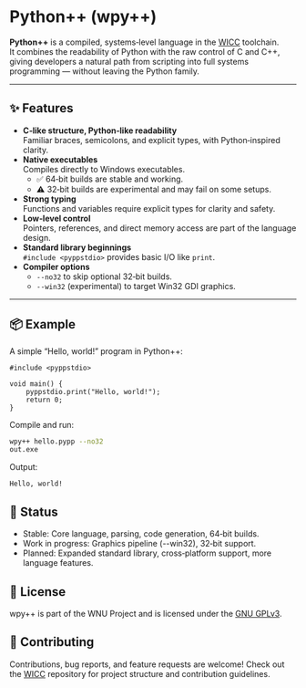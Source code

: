 # Python++ (wpy++)

**Python++** is a compiled, systems‑level language in the [WICC](https://github.com/WNU-Project/WICC) toolchain.  
It combines the readability of Python with the raw control of C and C++, giving developers a natural path from scripting into full systems programming — without leaving the Python family.

---

## ✨ Features

- **C‑like structure, Python‑like readability**  
  Familiar braces, semicolons, and explicit types, with Python‑inspired clarity.
- **Native executables**  
  Compiles directly to Windows executables.
  - ✅ 64‑bit builds are stable and working.
  - ⚠️ 32‑bit builds are experimental and may fail on some setups.
- **Strong typing**  
  Functions and variables require explicit types for clarity and safety.
- **Low‑level control**  
  Pointers, references, and direct memory access are part of the language design.
- **Standard library beginnings**  
  `#include <pyppstdio>` provides basic I/O like `print`.
- **Compiler options**
  - `--no32` to skip optional 32‑bit builds.
  - `--win32` (experimental) to target Win32 GDI graphics.

---

## 📦 Example

A simple “Hello, world!” program in Python++:

```pypp
#include <pyppstdio>

void main() {
    pyppstdio.print("Hello, world!");
    return 0;
}
```

Compile and run:

```bash
wpy++ hello.pypp --no32
out.exe
```

Output:

```Text
Hello, world!
```

## 🚧 Status

- Stable: Core language, parsing, code generation, 64‑bit builds.
- Work in progress: Graphics pipeline (--win32), 32‑bit support.
- Planned: Expanded standard library, cross‑platform support, more language features.

## 📜 License

wpy++ is part of the WNU Project and is licensed under the [GNU GPLv3](https://www.gnu.org/licenses/gpl-3.0.html).

## 🤝 Contributing

Contributions, bug reports, and feature requests are welcome! 
Check out the [WICC](https://github.com/WNU-Project/WICC) repository for project structure and contribution guidelines.

